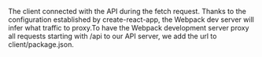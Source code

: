 The client connected with the API during the fetch request. Thanks to the configuration established by create-react-app, the Webpack dev server will infer what traffic to proxy.To have the Webpack development server proxy all requests starting with /api to our API server, we add the url to client/package.json.


